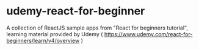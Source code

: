 # udemy-react-for-beginner
A collection of ReactJS sample apps from "React for beginners tutorial", learning material provided by Udemy ( https://www.udemy.com/react-for-beginners/learn/v4/overview )
